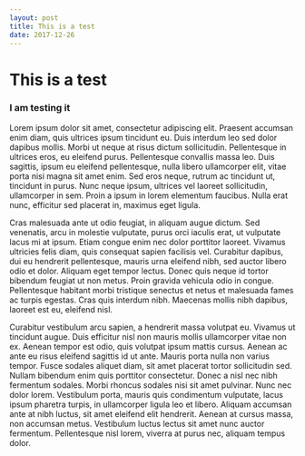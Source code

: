 ```yaml
---
layout: post
title: This is a test
date: 2017-12-26
---
```

# This is a test
### I am testing it

Lorem ipsum dolor sit amet, consectetur adipiscing elit. Praesent accumsan enim diam, quis ultrices ipsum tincidunt eu. Duis interdum leo sed dolor dapibus mollis. Morbi ut neque at risus dictum sollicitudin. Pellentesque in ultrices eros, eu eleifend purus. Pellentesque convallis massa leo. Duis sagittis, ipsum eu eleifend pellentesque, nulla libero ullamcorper elit, vitae porta nisi magna sit amet enim. Sed eros neque, rutrum ac tincidunt ut, tincidunt in purus. Nunc neque ipsum, ultrices vel laoreet sollicitudin, ullamcorper in sem. Proin a ipsum in lorem elementum faucibus. Nulla erat nunc, efficitur sed placerat in, maximus eget ligula.

Cras malesuada ante ut odio feugiat, in aliquam augue dictum. Sed venenatis, arcu in molestie vulputate, purus orci iaculis erat, ut vulputate lacus mi at ipsum. Etiam congue enim nec dolor porttitor laoreet. Vivamus ultricies felis diam, quis consequat sapien facilisis vel. Curabitur dapibus, dui eu hendrerit pellentesque, mauris urna eleifend nibh, sed auctor libero odio et dolor. Aliquam eget tempor lectus. Donec quis neque id tortor bibendum feugiat ut non metus. Proin gravida vehicula odio in congue. Pellentesque habitant morbi tristique senectus et netus et malesuada fames ac turpis egestas. Cras quis interdum nibh. Maecenas mollis nibh dapibus, laoreet est eu, eleifend nisl.

Curabitur vestibulum arcu sapien, a hendrerit massa volutpat eu. Vivamus ut tincidunt augue. Duis efficitur nisl non mauris mollis ullamcorper vitae non ex. Aenean tempor est odio, quis volutpat ipsum mattis cursus. Aenean ac ante eu risus eleifend sagittis id ut ante. Mauris porta nulla non varius tempor. Fusce sodales aliquet diam, sit amet placerat tortor sollicitudin sed. Nullam bibendum enim quis porttitor consectetur. Donec a nisl nec nibh fermentum sodales. Morbi rhoncus sodales nisi sit amet pulvinar. Nunc nec dolor lorem. Vestibulum porta, mauris quis condimentum vulputate, lacus ipsum pharetra turpis, in ullamcorper ligula leo et libero. Aliquam accumsan ante at nibh luctus, sit amet eleifend elit hendrerit. Aenean at cursus massa, non accumsan metus. Vestibulum luctus lectus sit amet nunc auctor fermentum. Pellentesque nisl lorem, viverra at purus nec, aliquam tempus dolor.
